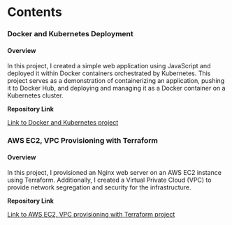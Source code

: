# Contents

### Docker and Kubernetes Deployment

#### Overview
In this project, I created a simple web application using JavaScript and deployed it within Docker containers orchestrated by Kubernetes. This project serves as a demonstration of containerizing an application, pushing it to Docker Hub, and deploying and managing it as a Docker container on a Kubernetes cluster.

**Repository Link**

[Link to Docker and Kubernetes project](https://github.com/Pxxmie/Projects/tree/main/Docker-K8)


### AWS EC2, VPC Provisioning with Terraform

#### Overview

In this project, I provisioned an Nginx web server on an AWS EC2 instance using Terraform. Additionally, I created a Virtual Private Cloud (VPC) to provide network segregation and security for the infrastructure.

**Repository Link**

[Link to AWS EC2, VPC provisioning with Terraform project](https://github.com/Pxxmie/Projects/tree/main/Terraform-AWS)